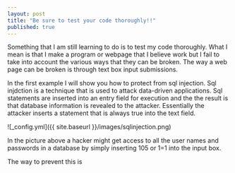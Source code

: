 ```yaml
---
layout: post
title: "Be sure to test your code thoroughly!!"
published: true
---
```

Something that I am still learning to do is to test my code thoroughly.  What I mean is that I make a program or webpage that I believe work but I fail to take into account the various ways that they can be broken.  The way a web page can be broken is through text box input submissions.

In the first example I will show you how to protect from sql injection.  Sql injdction is a technique that is used to attack data-driven applications. Sql statements are inserted into an entry field for execution and the the result is that database information is revealed to the attacker. Essentially the attacker inserts a statement that is always true into the text field.

![_config.yml]({{ site.baseurl }}/images/sqlinjection.png)

In the picture above a hacker might get access to all the user names and passwords in a database by simply inserting 105 or 1=1 into the input box.

The way to prevent this is 